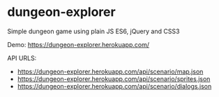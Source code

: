 # dungeon-explorer
Simple dungeon game using plain JS ES6, jQuery and CSS3

Demo: https://dungeon-explorer.herokuapp.com/

API URLS:
* https://dungeon-explorer.herokuapp.com/api/scenario/map.json
* https://dungeon-explorer.herokuapp.com/api/scenario/sprites.json
* https://dungeon-explorer.herokuapp.com/api/scenario/dialogs.json
